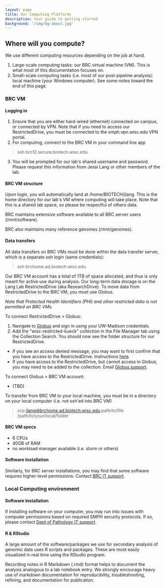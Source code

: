 ```yaml
---
layout: page
title: Our Computing Platforms
description: Your guide to getting started
background: '/img/bg-about.jpg'
---
```


<!---
Placeholder for TOC
--->

## Where will you compute?
We use different computing resources depending on the job at hand.
1. Large-scale computing tasks: our BRC virtual machine (VM). This is what most of this documentation focuses on.
2. Small-scale computing tasks (i.e. most of our post-pipeline analysis): local machine (your Windows computer). See some notes toward the end of this page.

### BRC VM

#### Logging in
1. Ensure that you are either hard-wired (ethernet) connected on campus, or connected by VPN. Note that if you need to access our RestrictedDrive, you must be connected to the smph.vpn.wisc.edu VPN portal.
2. For computing, connect to the BRC VM in your command line app
> ssh brc12.secure.biotech.wisc.edu
3. You will be prompted for our lab's shared username and password. Please request this information from Jessi Lang or other members of the lab.

#### BRC VM structure
Upon login, you will automatically land at /home/BIOTECH/jlang. This is the home directory for our lab's VM where computing will take place. Note that this is a shared lab space, so please be respectful of others data.

BRC maintains extensive software available to all BRC server users (/mnt/software).

BRC also maintains many reference genomes (/mnt/genomes).

#### Data transfers
All data transfers on BRC VMs must be done within the data transfer server, which is a separate ssh login (same credentials):
>ssh brchome.ad.biotech.wisc.edu

Our BRC VM account has a total of 1TB of space allocated, and thus is only meant for active use during analysis. Our long-term data storage is on the Lang Lab RestrictedDrive (aka ResearchDrive). To move data from RestrictedDrive to the BRC VM, you must use Globus.

*Note that Protected Health Identifiers (PHI) and other restricted data is not permitted on BRC VMs.*

To connect RestrictedDrive > Globus:
1. Navigate to [Globus](https://app.globus.org/) and sign in using your UW-Madison credentials.
2. Add the "wisc-restricted-kueck" collection in the File Manager tab using the Collection Search. You should now see the folder structure for our RestrictedDrive.
  + If you see an access denied message, you may want to first confirm that you have access to the RestrictedDrive. Instructions [here](https://kb.wisc.edu/researchdata/internal/page.php?id=93998#connect).
  + If you have access to the RestrictedDrive, but cannot access in Globus, you may need to be added to the collection. Email [Globus support](mailto:globussupport@wisc.edu).

To connect Globus > BRC VM account:
+ (TBD)

To transfer from BRC VM to your local machine, you must be in a directory on your local computer (i.e. not ssh'ed into BRC VM)
>scp jlang@brchome.ad.biotech.wisc.edu:path/to/file /path/to/your/local/folder

#### BRC VM specs
+ 6 CPUs
+ 40GB of RAM
+ no workload manager available (i.e. slurm or others)

#### Software Installation

Similarly, for BRC server installations, you may find that some software requires higher-level permissions. Contact [BRC IT support](mailto:brc@biotech.wisc.edu).

### Local Computing environment
#### Software Installation
If installing software on your computer, you may run into issues with computer permissions based on required SMPH security protocols. If so, please contact [Dept of Pathology IT support](mailto:support@pathology.wisc.edu).

#### R & RStudio
A large amount of the software/packages we use for secondary analysis of genomic data uses R scripts and packages. These are most easily visualized in real time using the  RStudio program.

Recording notes in R Markdown (.rmd) format helps to document the analysis analogous to a lab notebook entry. We strongly encourage heavy use of markdown documentation for reproducibility, troubleshooting, refining, and documentation for publication.
